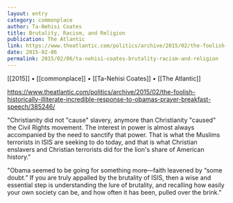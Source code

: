 ```yaml
---
layout: entry
category: commonplace
author: Ta-Nehisi Coates
title: Brutality, Racism, and Religion
publication: The Atlantic
link: https://www.theatlantic.com/politics/archive/2015/02/the-foolish-historically-illiterate-incredible-response-to-obamas-prayer-breakfast-speech/385246/
date: 2015-02-06
permalink: 2015/02/06/ta-nehisi-coates-brutality-racism-and-religion
---
```


[[2015]] • [[commonplace]] • [[Ta-Nehisi Coates]] • [[The Atlantic]]

https://www.theatlantic.com/politics/archive/2015/02/the-foolish-historically-illiterate-incredible-response-to-obamas-prayer-breakfast-speech/385246/

"Christianity did not "cause" slavery, anymore than Christianity "caused" the Civil Rights movement. The interest in power is almost always accompanied by the need to sanctify that power. That is what the Muslims terrorists in ISIS are seeking to do today, and that is what Christian enslavers and Christian terrorists did for the lion's share of American history."
 
"Obama seemed to be going for something more—faith leavened by “some doubt.” If you are truly appalled by the brutality of ISIS, then a wise and essential step is understanding the lure of brutality, and recalling how easily your own society can be, and how often it has been, pulled over the brink."
